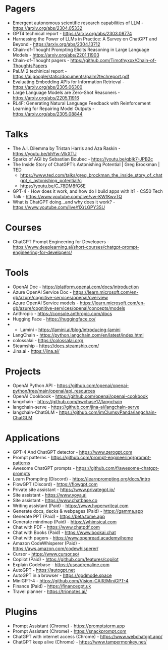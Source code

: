 # Pagers
- Emergent autonomous scientific research capabilities of LLM - https://arxiv.org/abs/2304.05332
- GPT4 technical report - https://arxiv.org/abs/2303.08774
- Harnessing the Power of LLMs in Practice: A Survey on ChatGPT and Beyond - https://arxiv.org/abs/2304.13712
- Chain-of-Thought Prompting Elicits Reasoning in Large Language Models - https://arxiv.org/abs/2201.11903
- Chain-of-Thought pagers - https://github.com/Timothyxxx/Chain-of-ThoughtsPapers
- PaLM 2 techinical report - https://ai.google/static/documents/palm2techreport.pdf
- Evaluating Embedding APIs for Information Retrieval - https://arxiv.org/abs/2305.06300
- Large Language Models are Zero-Shot Reasoners - https://arxiv.org/abs/2205.11916
- RL4F: Generating Natural Language Feedback with Reinforcement Learning for Repairing Model Outputs - https://arxiv.org/abs/2305.08844

# Talks
- The A.I. Dilemma by Tristan Harris and Aza Raskin - https://youtu.be/bhYw-VlkXTU
- Sparks of AGI by Sebastian Boubec - https://youtu.be/qbIk7-JPB2c
- The Inside Story of ChatGPT’s Astonishing Potential | Greg Brockman | TED
  - https://www.ted.com/talks/greg_brockman_the_inside_story_of_chatgpt_s_astonishing_potential/c
  - https://youtu.be/C_78DM8fG6E
- GPT-4 - How does it work, and how do I build apps with it? - CS50 Tech Talk - https://www.youtube.com/live/vw-KWfKwvTQ
- What is ChatGPT doing...and why does it work? - https://www.youtube.com/live/flXrLGPY3SU

# Courses
- ChatGPT Prompt Engineering for Developers - https://www.deeplearning.ai/short-courses/chatgpt-prompt-engineering-for-developers/

# Tools
- OpenAI Doc - https://platform.openai.com/docs/introduction
- Azure OpenAI Service Doc - https://learn.microsoft.com/en-gb/azure/cognitive-services/openai/overview
- Azure OpenAI Service models - https://learn.microsoft.com/en-gb/azure/cognitive-services/openai/concepts/models
- Anthropic - https://console.anthropic.com/docs
- Hugging Face - https://huggingface.co/
- - Lamini - https://lamini.ai/blog/introducing-lamini
- LangChain - https://python.langchain.com/en/latest/index.html
- colossalai - https://colossalai.org/
- Steamship - https://docs.steamship.com/
- Jina.ai - https://jina.ai/

# Projects
- OpenAI Python API - https://github.com/openai/openai-python/tree/main/openai/api_resources
- OpenAI Cookbook - https://github.com/openai/openai-cookbook
- langchain - https://github.com/hwchase17/langchain
- langchain-serve - https://github.com/jina-ai/langchain-serve
- langchain-ChatGLM - https://github.com/imClumsyPanda/langchain-ChatGLM

# Applications
- GPT-4 And ChatGPT detector - https://www.zerogpt.com
- Prompt patterns - https://github.com/prompt-engineering/prompt-patterns
- Awesome ChatGPT prompts - https://github.com/f/awesome-chatgpt-prompts
- Learn Prompting (Discord) - https://learnprompting.org/docs/intro
- FlowGPT (Discord) - https://flowgpt.com
- Private site assistant - https://www.privategpt.io/
- Site assistant - https://www.yoya.ai
- Site assistant - https://www.chatbase.co
- Writing assistant (Paid) - https://www.hyperwriteai.com
- Generate docs, decks & webpages (Paid) - https://gamma.app
- Generate PPT (Paid) - https://beta.tome.app
- Generate mindmap (Paid) - https://whimsical.com
- Chat with PDF - https://www.chatpdf.com
- Chat with Books (Paid) - https://www.bookai.chat
- Chat with pagers - https://www.openread.academy/home
- Amazon CodeWhisperer (Paid) - https://aws.amazon.com/codewhisperer/
- Cursor - https://www.cursor.so/
- Copilot (Paid) - https://github.com/features/copilot
- Explain Codebase - https://useadrenaline.com
- AutoGPT - https://autogpt.net	
- AutoGPT in a browser - https://godmode.space
- MiniGPT-4 - https://github.com/Vision-CAIR/MiniGPT-4
- Finance (Paid) - https://financegpt.uk
- Travel planner - https://tripnotes.ai/

# Plugins
- Prompt Assistant (Chrome) - https://promptstorm.app
- Prompt Assistant (Chrome) - https://snackprompt.com
- ChatGPT with internet access (Chrome) - https://www.webchatgpt.app/
- ChatGPT keep alive (Chrome) - https://www.tampermonkey.net/
